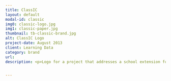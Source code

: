 ```yaml
---
title: ClassIC
layout: default
modal-id: classic
img0: classic-logo.jpg
img1: classic-paper.jpg
thumbnail: tb-classic-brand.jpg
alt: ClassIC Logo
project-date: August 2013
client: Learning Data
category: brand
url: 
description: <p>Logo for a project that addresses a school extension for parents who can see their children homeworks progress and teachers/school massages.</p>


---
```

